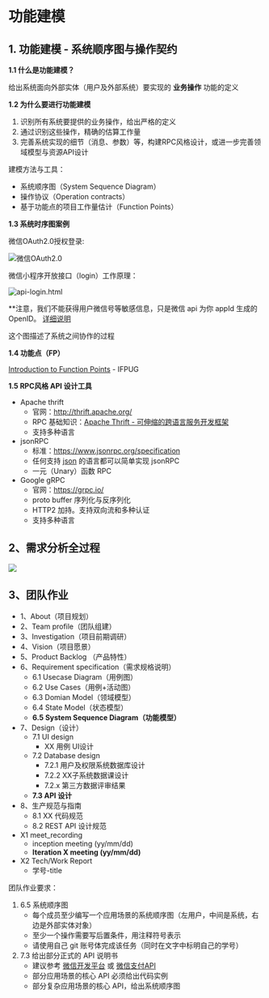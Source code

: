 # 功能建模

## 1. 功能建模 - 系统顺序图与操作契约

**1.1 什么是功能建模？**

给出系统面向外部实体（用户及外部系统）要实现的 **业务操作** 功能的定义

**1.2 为什么要进行功能建模**

1. 识别所有系统要提供的业务操作，给出严格的定义
2. 通过识别这些操作，精确的估算工作量
3. 完善系统实现的细节（消息、参数）等，构建RPC风格设计，或进一步完善领域模型与资源API设计

建模方法与工具：

* 系统顺序图（System Sequence Diagram）
* 操作协议（Operation contracts）
* 基于功能点的项目工作量估计（Function Points）

**1.3 系统时序图案例**

微信OAuth2.0授权登录:

![微信OAuth2.0](https://res.wx.qq.com/op_res/ZLIc-BdWcu_ixroOT0sBEtk0UwpTewqS6ujxbC2QOpbKIVp_DzleM_C9I-9GPDDh)

微信小程序开放接口（login）工作原理：

![api-login.html](https://mp.weixin.qq.com/debug/wxadoc/dev/image/api-login.jpg?t=2018428)

**注意，我们不能获得用户微信号等敏感信息，只是微信 api 为你 appId 生成的 OpenID。 [详细说明](https://developers.weixin.qq.com/miniprogram/dev/api/open.html#wxgetuserinfoobject)

这个图描述了系统之间协作的过程

**1.4 功能点（FP）**

[Introduction to Function Points](http://www.ifpug.org/Conference%20Proceedings/IFPUG-2004/IFPUG2004-04-Aguiar-introduction-to-function-point-analysis.pdf) - IFPUG

**1.5 RPC风格 API 设计工具**

* Apache thrift
    - 官网：http://thrift.apache.org/
    - RPC 基础知识：[Apache Thrift - 可伸缩的跨语言服务开发框架](https://www.ibm.com/developerworks/cn/java/j-lo-apachethrift/)
    - 支持多种语言
* jsonRPC
    - 标准：https://www.jsonrpc.org/specification
    - 任何支持 [json](http://json.org/) 的语言都可以简单实现 jsonRPC
    - 一元（Unary）函数 RPC
* Google gRPC
    - 官网：https://grpc.io/
    - proto buffer 序列化与反序列化
    - HTTP2 加持。支持双向流和多种认证
    - 支持多种语言

## 2、需求分析全过程

![](images/analysis_all_in_one.png)

## 3、团队作业

* 1、About（项目规划）
* 2、Team profile（团队组建）
* 3、Investigation（项目前期调研）
* 4、Vision（项目愿景）
* 5、Product Backlog （产品特性）
* 6、Requirement specification（需求规格说明）
    - 6.1 Usecase Diagram（用例图）
    - 6.2 Use Cases（用例+活动图）
    - 6.3 Domian Model（领域模型）
    - 6.4 State Model（状态模型）
    - **6.5 System Sequence Diagram（功能模型）**
* 7、Design（设计）
    - 7.1 UI design
        - XX 用例 UI设计
    - 7.2 Database design
        - 7.2.1 用户及权限系统数据库设计
        - 7.2.2 XX子系统数据课设计 
        - 7.2.x 第三方数据评审结果
    - **7.3 API 设计**
* 8、生产规范与指南
    - 8.1 XX 代码规范
    - 8.2 REST API 设计规范
* X1 meet_recording
    - inception meeting (yy/mm/dd)
    - **Iteration X meeting (yy/mm/dd)**
* X2 Tech/Work Report
    - 学号-title

团队作业要求：
1. 6.5 系统顺序图
    - 每个成员至少编写一个应用场景的系统顺序图（左用户，中间是系统，右边是外部实体对象）
    - 至少一个操作需要写后置条件，用注释符号表示
    - 请使用自己 git 账号体完成该任务（同时在文字中标明自己的学号）
2. 7.3 给出部分正式的 API 说明书
    - 建议参考 [微信开发平台](https://open.weixin.qq.com/cgi-bin/showdocument?action=dir_list&t=resource/res_list&verify=1&id=open1419317851&token=&lang=zh_CN) 或 [微信支付API](https://pay.weixin.qq.com/wiki/doc/api/app/app.php?chapter=9_1)
    - 部分应用场景的核心 API 必须给出代码实例
    - 部分复杂应用场景的核心 API，给出系统顺序图 












